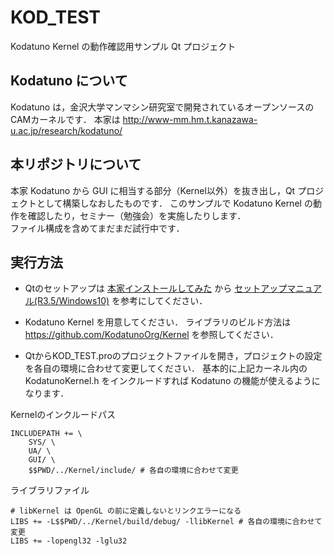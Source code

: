 # KOD_TEST
Kodatuno Kernel の動作確認用サンプル Qt プロジェクト

## Kodatuno について
Kodatuno は，金沢大学マンマシン研究室で開発されているオープンソースのCAMカーネルです．
本家は <http://www-mm.hm.t.kanazawa-u.ac.jp/research/kodatuno/>

## 本リポジトリについて
本家 Kodatuno から GUI に相当する部分（Kernel以外）を抜き出し，Qt プロジェクトとして構築しなおしたものです．
このサンプルで Kodatuno Kernel の動作を確認したり，セミナー（勉強会）を実施したりします．  
ファイル構成を含めてまだまだ試行中です．

## 実行方法

* Qtのセットアップは [本家インストールしてみた](http://www-mm.hm.t.kanazawa-u.ac.jp/research/kodatuno/inst/) から
 [セットアップマニュアル(R3.5/Windows10)](http://www-mm.hm.t.kanazawa-u.ac.jp/research/kodatuno/inst/20220617-01/SetUpGuide_R3.5_win10.pdf) を参考にしてください．

* Kodatuno Kernel を用意してください．
ライブラリのビルド方法は <https://github.com/KodatunoOrg/Kernel> を参照してください．

* QtからKOD_TEST.proのプロジェクトファイルを開き，プロジェクトの設定を各自の環境に合わせて変更してください．
基本的に上記カーネル内の KodatunoKernel.h をインクルードすれば Kodatuno の機能が使えるようになります．

Kernelのインクルードパス
```
INCLUDEPATH += \
    SYS/ \
    UA/ \
    GUI/ \
    $$PWD/../Kernel/include/ # 各自の環境に合わせて変更
```

ライブラリファイル
```
# libKernel は OpenGL の前に定義しないとリンクエラーになる
LIBS += -L$$PWD/../Kernel/build/debug/ -llibKernel # 各自の環境に合わせて変更
LIBS += -lopengl32 -lglu32
```
